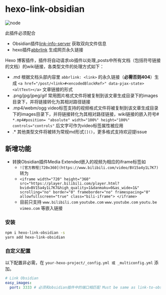 # hexo-link-obsidian
![node](https://img.shields.io/badge/node-%3E%3D10.0.0-green.svg)

此插件必须配合
- Obsidian插件[link-info-server](https://github.com/moelody/link-info-server) 获取双向文件信息
- hexo插件[abbrlink](https://github.com/rozbo/hexo-abbrlink) 生成网页永久链接

Hexo 博客插件，插件将自动请求ob插件以处理_posts中所有文档（包括符号链接的文档）的wiki链接，各类型文件的处理方式如下：
- .md 根据文档头部内容里 `abbrlink: <link>` 的永久链接（**必需否则404**）生成 `<a href="/post/<link>#<encodedBlockRef>" data-pjax-state><altText></a>` 文章链接的形式
- .png/jpg/jpeg/gif 常用图片格式文件将被复制到该文章生成目录下的images目录下，并将链接转化为其相对路径链接
- .mp4/webm/ogg video标签支持的视频格式文件将被复制到该文章生成目录下的images目录下，并将链接转化为其相对路径链接，wiki链接的嵌入符号# `*.mp4#position= "absolute" width="100%" height="100%" controls="controls"` 后文字可作为video标签属性被应用
- .* 其他类型文件将被转为常规md形式`[]()`，更多格式支持欢迎提issue

## 新增功能
- 转换Obsidian插件Media Extended嵌入的视频为相应的iframe标签如
  - `![官方教程|720x360](https://www.bilibili.com/video/BV15a4y1L7K7)` 转为
  - `<iframe width="720" height="360" src="https://player.bilibili.com/player.html?bvid=BV15a4y1L7K7&high_quality=1&danmaku=0&as_wide=1&" scrolling="no" border="0" frameborder="no" framespacing="0" allowfullscreen="true" class="bili-iframe"> </iframe>`
  - 目前只支持 `www.bilibili.com` `youtube.com` `www.youtube.com` `youtu.be` `vimeo.com` 等嵌入链接

### 安装

```bash
npm i hexo-link-obsidian -s
yarn add hexo-link-obsidian
```

### 自定义配置

以下配置非必需，在 `your-hexo-project/_config.yml 或 _multiconfig.yml` 添加。

```yml
# Link Obsidian
easy_images:
  port: 3333 # 必须和obsidian插件中的端口相匹配 Must be same as link-to-obsidian server port
```

